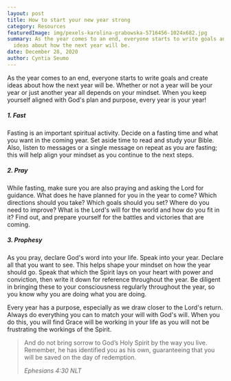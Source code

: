 ```yaml
---
layout: post
title: How to start your new year strong
category: Resources
featuredImage: img/pexels-karolina-grabowska-5716456-1024x682.jpg
summary: As the year comes to an end, everyone starts to write goals and create
  ideas about how the next year will be.
date: December 28, 2020
author: Cyntia Seumo
---
```

<p>
As the year comes to an end, everyone starts to write goals and create ideas about how the next year will be. Whether or not a year will be your year or just another year all depends on your mindset. When you keep yourself aligned with God's plan and purpose, every year is your year!
</p>

<h5>1. Fast</h5>
<p>
Fasting is an important spiritual activity. Decide on a fasting time and what you want in the coming year. Set aside time to read and study your Bible. Also, listen to messages or a single message on repeat as you are fasting; this will help align your mindset as you continue to the next steps.
</p>

<h5>2. Pray</h5>
<p>
While fasting, make sure you are also praying and asking the Lord for guidance. What does he have planned for you in the year to come? Which directions should you take? Which goals should you set? Where do you need to improve? What is the Lord's will for the world and how do you fit in it? Find out, and prepare yourself for the battles and victories that are coming.
</p>

<h5>3. Prophesy</h5>
<p>
As you pray, declare God's word into your life. Speak into your year. Declare all that you want to see. This helps shape your mindset on how the year should go. Speak that which the Spirit lays on your heart with power and conviction, then write it down for reference throughout the year. Be diligent in bringing these to your consciousness regularly throughout the year, so you know why you are doing what you are doing.
</p>

<p>
Every year has a purpose, especially as we draw closer to the Lord's return. Always do everything you can to match your will with God's will. When you do this, you will find Grace will be working in your life as you will not be frustrating the workings of the Spirit.
</p>

<blockquote>
<p>And do not bring sorrow to God’s Holy Spirit by the way you live. Remember, he has identified you as his own, guaranteeing that you will be saved on the day of redemption.
</p>
<cite>Ephesians 4:30 NLT</cite>
</blockquote>